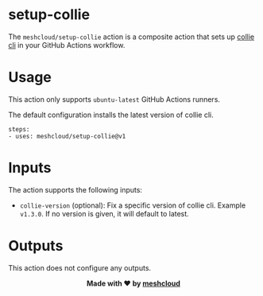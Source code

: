 # setup-collie

The `meshcloud/setup-collie` action is a composite action that sets up [collie cli](https://github.com/meshcloud/collie-cli) in your GitHub Actions workflow.

# Usage

This action only supports `ubuntu-latest` GitHub Actions runners.

The default configuration installs the latest version of collie cli.

```
steps:
- uses: meshcloud/setup-collie@v1
```

# Inputs
The action supports the following inputs:
- `collie-version` (optional): Fix a specific version of collie cli. Example `v1.3.0`. If no version is given, it will default to latest.

# Outputs
This action does not configure any outputs.


<p align="center"><b>Made with ❤️ by <a href="https://meshcloud.io/?ref=gh-collie">meshcloud</a></b></p>
